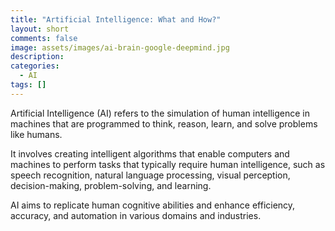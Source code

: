 ```yaml
---
title: "Artificial Intelligence: What and How?"
layout: short
comments: false
image: assets/images/ai-brain-google-deepmind.jpg
description: 
categories:
  - AI
tags: []
---
```

Artificial Intelligence (AI) refers to the simulation of human intelligence in machines that are programmed to think, reason, learn, and solve problems like humans. 

It involves creating intelligent algorithms that enable computers and machines to perform tasks that typically require human intelligence, such as speech recognition, natural language processing, visual perception, decision-making, problem-solving, and learning. 

AI aims to replicate human cognitive abilities and enhance efficiency, accuracy, and automation in various domains and industries.
